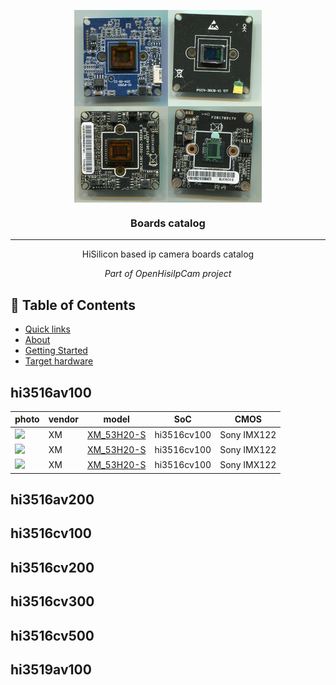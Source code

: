 <p align="center">
  <img align="center" src="images/boards-catalog.jpg" alt="boards-catalog">
</p>

<h3 align="center">Boards catalog</h3>

---

<p align="center">HiSilicon based ip camera boards catalog</p>
<p align="center"><em>Part of OpenHisiIpCam project</em></p>



## :pencil: Table of Contents
- [Quick links](#quick_links)
- [About](#about)
- [Getting Started](#getting_started)
- [Target hardware](#target_hardware)

## hi3516av100

|photo|vendor|model|SoC|CMOS|
|-----|------|-----|---|----|
|<img src="boards/XM_53H20-S/front_generated.jpg" />|XM|[XM_53H20-S](boards/XM_53H20-S/)|hi3516cv100|Sony IMX122|
|<img src="boards/XM_53H20-S/front_generated200.jpg" width="150" />|XM|[XM_53H20-S](boards/XM_53H20-S/)|hi3516cv100|Sony IMX122|
|<img src="boards/XM_53H20-S/front_generated200.jpg" />|XM|[XM_53H20-S](boards/XM_53H20-S/)|hi3516cv100|Sony IMX122|

## hi3516av200

## hi3516cv100

## hi3516cv200

## hi3516cv300

## hi3516cv500

## hi3519av100

